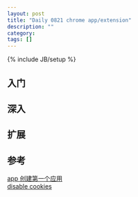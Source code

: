 ```yaml
---
layout: post
title: "Daily 0821 chrome app/extension"
description: ""
category: 
tags: []
---
```

{% include JB/setup %}


## 入门  

## 深入  



## 扩展  


## 参考  
[app 创建第一个应用](https://crxdoc-zh.appspot.com/apps/first_app)  
[disable cookies](https://github.com/SingleClickApps/disable-cookies)   


